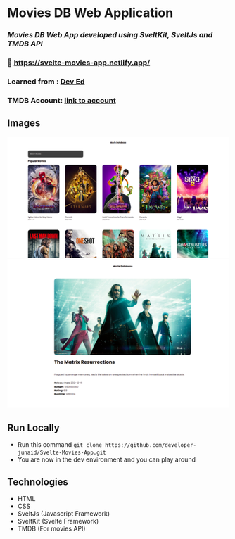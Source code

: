 # Movies DB Web Application

### _Movies DB Web App developed using SveltKit, SveltJs and TMDB API_

### :link: https://svelte-movies-app.netlify.app/

### Learned from : [Dev Ed](https://youtu.be/ydR_M0fw9Xc)

### TMDB Account: [link to account](https://www.themoviedb.org/u/developerjunaid)

## Images

<img src='./static/home.png' />
<img src='./static/details.png' />

## Run Locally

- Run this command `git clone https://github.com/developer-junaid/Svelte-Movies-App.git`
- You are now in the dev environment and you can play around

## Technologies

- HTML
- CSS
- SveltJs (Javascript Framework)
- SveltKit (Svelte Framework)
- TMDB (For movies API)

